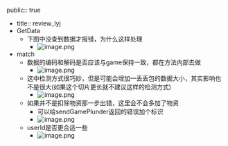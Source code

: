 public:: true

- title:: review_lyj
- GetData
	- 下图中没查到数据才报错，为什么这样处理
		- ![image.png](../assets/image_1663115136709_0.png)
- match
	- 数据的编码和解码是否应该与game保持一致，都在方法内部去做
		- ![image.png](../assets/image_1663115550452_0.png)
	- 这中检测方式很巧妙，但是可能会增加一丢丢包的数据大小，其实影响也不是很大(如果这个切片更长就不建议这样的检测方式)
		- ![image.png](../assets/image_1663116126475_0.png)
	- 如果并不是扣除物资那一步出错，这里会不会多加了物资
		- 可以给sendGamePlunder返回的错误加个标识
		- ![image.png](../assets/image_1663124587341_0.png)
	- userId是否更合适一些
		- ![image.png](../assets/image_1663124831572_0.png)